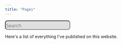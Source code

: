 ```yaml
---
title: "Pages"
---
```


<style>
    ul {
        list-style: none;
        padding: 0;
    }

    .search {
        padding: 0;
        margin: 0;
        border: none;
    }

    .searchbox {
        background-color: #e0e0e0;
        color: #121212;
        font-family: 'Open Sans';
        font-size: 16px;
        border-radius: 0.5rem;
        min-width: 20%;
        max-width: 100%;
        padding-top: 0.3rem;
    }
</style>

<form action="https://www.google.com/search" method="get" target="_blank" rel="noopener noreferrer">
    <fieldset class="search" role="search">
        <input class="searchbox" type="text" name="q" results="0" placeholder="Search">
        <input type="hidden" name="q" value="site:https://richline.rocks/">
    </fieldset>
</form>

Here's a list of everything I've published on this website. 